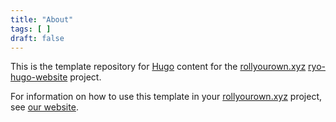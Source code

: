 ```yaml
---
title: "About"
tags: [ ]
draft: false
---
```


This is the template repository for [Hugo](https://gohugo.io/) content for the [rollyourown.xyz](https://rollyourown.xyz) [ryo-hugo-website](https://rollyourown.xyz/rollyourown/projects/single_server_projects/ryo-hugo-website/) project.

<!--more-->

For information on how to use this template in your [rollyourown.xyz](https://rollyourown.xyz) project, see [our website](https://rollyourown.xyz/rollyourown/projects/single_server_projects/ryo-hugo-website/).
